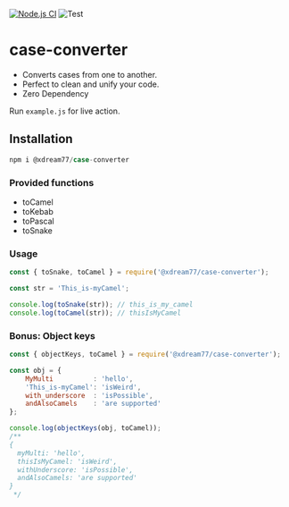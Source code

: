 [![Node.js CI](https://github.com/xdream77/case-converter/actions/workflows/node.js.yml/badge.svg)](https://github.com/xdream77/case-converter/actions/workflows/node.js.yml) 
![Test](https://img.shields.io/badge/Coverage-100%25-green.svg)

# case-converter

- Converts cases from one to another. 
- Perfect to clean and unify your code. 
- Zero Dependency

Run `example.js` for live action.

## Installation
```Javascript
npm i @xdream77/case-converter
```

### Provided functions

- toCamel
- toKebab
- toPascal
- toSnake

### Usage
```Javascript
const { toSnake, toCamel } = require('@xdream77/case-converter');

const str = 'This_is-myCamel';

console.log(toSnake(str)); // this_is_my_camel
console.log(toCamel(str)); // thisIsMyCamel

```

### Bonus: Object keys
```Javascript
const { objectKeys, toCamel } = require('@xdream77/case-converter');

const obj = {
    MyMulti          : 'hello',
    'This_is-myCamel': 'isWeird',
    with_underscore  : 'isPossible',
    andAlsoCamels    : 'are supported'
};

console.log(objectKeys(obj, toCamel));
/**
{
  myMulti: 'hello',
  thisIsMyCamel: 'isWeird',
  withUnderscore: 'isPossible',
  andAlsoCamels: 'are supported'
}
 */
```

